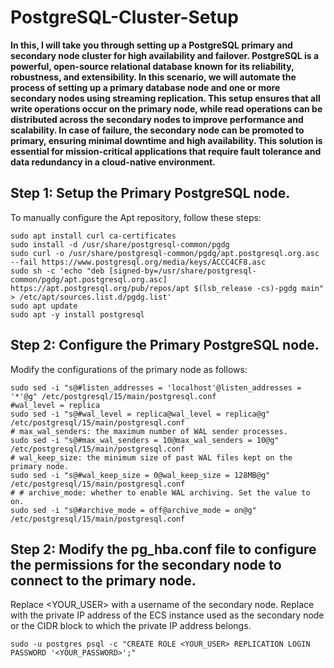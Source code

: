 # PostgreSQL-Cluster-Setup

**In this, I will take you through setting up a PostgreSQL primary and secondary node cluster for high availability and failover. PostgreSQL is a powerful, open-source relational database known for its reliability, robustness, and extensibility. In this scenario, we will automate the process of setting up a primary database node and one or more secondary nodes using streaming replication. This setup ensures that all write operations occur on the primary node, while read operations can be distributed across the secondary nodes to improve performance and scalability. In case of failure, the secondary node can be promoted to primary, ensuring minimal downtime and high availability. This solution is essential for mission-critical applications that require fault tolerance and data redundancy in a cloud-native environment.**
  
<h2>Step 1: Setup the Primary PostgreSQL node.</h2>
To manually configure the Apt repository, follow these steps:

    sudo apt install curl ca-certificates
    sudo install -d /usr/share/postgresql-common/pgdg
    sudo curl -o /usr/share/postgresql-common/pgdg/apt.postgresql.org.asc --fail https://www.postgresql.org/media/keys/ACCC4CF8.asc
    sudo sh -c 'echo "deb [signed-by=/usr/share/postgresql-common/pgdg/apt.postgresql.org.asc] https://apt.postgresql.org/pub/repos/apt $(lsb_release -cs)-pgdg main" > /etc/apt/sources.list.d/pgdg.list'
    sudo apt update
    sudo apt -y install postgresql
<h2>Step 2: Configure the Primary PostgreSQL node.</h2>
Modify the configurations of the primary node as follows:
    
    sudo sed -i "s@#listen_addresses = 'localhost'@listen_addresses = '*'@g" /etc/postgresql/15/main/postgresql.conf
    #wal_level = replica
    sudo sed -i "s@#wal_level = replica@wal_level = replica@g" /etc/postgresql/15/main/postgresql.conf
    # max_wal_senders: the maximum number of WAL sender processes.
    sudo sed -i "s@#max_wal_senders = 10@max_wal_senders = 10@g" /etc/postgresql/15/main/postgresql.conf
    # wal_keep_size: the minimum size of past WAL files kept on the primary node.
    sudo sed -i "s@#wal_keep_size = 0@wal_keep_size = 128MB@g" /etc/postgresql/15/main/postgresql.conf
    # # archive_mode: whether to enable WAL archiving. Set the value to on.
    sudo sed -i "s@#archive_mode = off@archive_mode = on@g" /etc/postgresql/15/main/postgresql.conf

<h2>Step 2: Modify the pg_hba.conf file to configure the permissions for the secondary node to connect to the primary node.</h2>

Replace <YOUR_USER> with a username of the secondary node.
Replace <Private IP address or CIDR block of the secondary node> with the private IP address of the ECS instance used as the secondary node or the CIDR block to which the private IP address belongs.

    sudo -u postgres psql -c "CREATE ROLE <YOUR_USER> REPLICATION LOGIN PASSWORD '<YOUR_PASSWORD>';"
